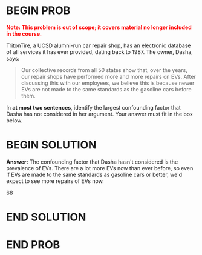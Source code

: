 # BEGIN PROB

<span style="color:red"><b>Note: This problem is out of scope; it covers material no longer included in the course.</b></span>

TritonTire, a UCSD alumni-run car repair shop, has an electronic database of all services it has ever provided, dating back to 1987.
The owner, Dasha, says:

> Our collective records from all 50 states show that, over the years, our repair shops have performed more and more repairs on EVs. After discussing this with our employees, we believe this is because newer EVs are not made to the same standards as the gasoline cars before them.

In **at most two sentences**, identify the largest confounding factor that Dasha has not considered in her argument. Your answer must fit in the box below.

# BEGIN SOLUTION

**Answer:** The confounding factor that Dasha hasn't considered is the prevalence of EVs. There are a lot more EVs now than ever before, so even if EVs are made to the same standards as gasoline cars or better, we'd expect to see more repairs of EVs now. 

<average>68</average>

# END SOLUTION

# END PROB
